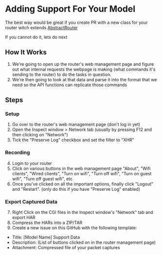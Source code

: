 # Adding Support For Your Model

The best way would be great if you create PR with a new class for your router witch extends [AbstractRouter](https://github.com/Leizea/TP-Link-Archer-C6U/blob/main/tplinkroutermr600/client.py#L16)

If you cannot do it, lets do next

## How It Works
1. We're going to open up the router's web management page and figure out what internal requests the webpage is making (what commands it's sending to the router) to do the tasks in question.  
2. We're then going to look at that data and parse it into the format that we need so the API functions can replicate those commands

## Steps
### Setup
1. Go over to the router's web management page (don't log in yet)
2. Open the Inspect window > Network tab (usually by pressing F12 and then clicking on "Network")
3. Tick the "Preserve Log" checkbox and set the filter to "XHR"
### Recording
4. Login to your router
5. Click on various buttons in the web management page "About", "Wifi clients", "Wired clients", "Turn on wifi", "Turn off wifi", "Turn on guest wifi", "Turn off guest wifi", etc
6. Once you've clicked on all the important options, finally click "Logout" and "Restart". (only do this if you have "Preserve Log" enabled)
### Export Captured Data
7. Right Click on the CGI files in the Inspect window's "Network" tab and export HAR
8. Compress the HARs into a ZIP/TAR
9. Create a new issue on this GitHub with the following template:
  - Title: [Model Name] Support Data
  - Description: (List of buttons clicked on in the router management page)
  - Attachment: Compressed file of your packet captures
  